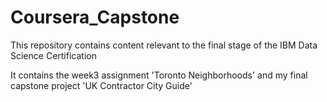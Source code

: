 # Coursera_Capstone
This repository contains content relevant to the final stage of the IBM Data Science Certification

It contains the week3 assignment 'Toronto Neighborhoods' and my final capstone project 'UK Contractor City Guide'
